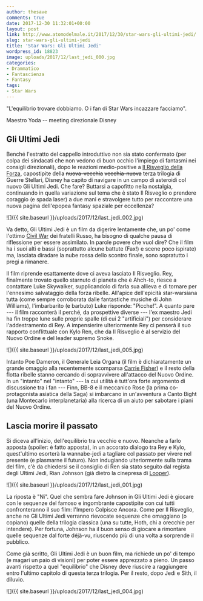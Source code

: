 ```yaml
---
author: thesave
comments: true
date: 2017-12-30 11:32:01+00:00
layout: post
link: http://www.atomodelmale.it/2017/12/30/star-wars-gli-ultimi-jedi/
slug: star-wars-gli-ultimi-jedi
title: 'Star Wars: Gli Ultimi Jedi'
wordpress_id: 18823
image: uploads/2017/12/last_jedi_000.jpg
categories:
- Drammatico
- Fantascienza
- Fantasy
tags:
- Star Wars
---
```


"L'equilibrio trovare dobbiamo. O i fan di Star Wars incazzare facciamo".

Maestro Yoda -- meeting direzionale Disney

## Gli Ultimi Jedi

Benché l'estratto del cappello introduttivo non sia stato confermato (per colpa dei sindacati che non vedono di buon occhio l'impiego di fantasmi nei consigli direzionali), dopo le reazioni medio-positive a [Il Risveglio della Forza](/2016/01/31/star-wars-il-risveglio-della-forza/), capostipite della <del>nuova-vecchia</del> <del>vecchia-nuova</del> terza trilogia di Guerre Stellari, Disney ha capito di navigare in un campo di asteroidi col nuovo Gli Ultimi Jedi. Che fare? Buttarsi a capofitto nella nostalgia, continuando in quella variazione sul tema che è stato Il Risveglio o prendere coraggio (e spada laser) a due mani e stravolgere tutto per raccontare una nuova pagina dell'epopea fantasy spaziale per eccellenza?

![]({{ site.baseurl }}/uploads/2017/12/last_jedi_002.jpg)

Va detto, Gli Ultimi Jedi è un film da digerire lentamente che, un po' come l'ottimo [Civil War](/2016/05/26/captain-america-civil-war/) dei fratelli Russo, ha bisogno di qualche pausa di riflessione per essere assimilato. In parole povere che vuol dire? Che il film ha i suoi alti e bassi (soprattutto alcune battute (Fax!) e scene poco ispirate) ma, lasciata diradare la nube rossa dello scontro finale, sono sopratutto i pregi a rimanere.

Il film riprende esattamente dove ci aveva lasciato Il Risveglio. Rey, finalmente trovato quello starnuto di pianeta che è Ahch-to, riesce a contattare Luke Skywalker, supplicandolo di farla sua allieva e di tornare per l'ennesimo salvataggio della forza ribelle. All'apice dell'epicità star-warsiana tutta (come sempre corroborata dalle fantastiche musiche di John Williams), l'imbarbarito (e barbuto) Luke risponde: "Picche!". A quanto pare --- il film racconterà il perché, da prospettive diverse --- l'ex maestro Jedi ha fin troppe lune sulle proprie spalle (di cui 2 "artificiali") per considerare l'addestramento di Rey. A impensierire ulteriormente Rey ci penserà il suo rapporto conflittuale con Kylo Ren, che da Il Risveglio è al servizio del Nuovo Ordine e del leader supremo Snoke.

![]({{ site.baseurl }}/uploads/2017/12/last_jedi_005.jpg)

Intanto Poe Dameron, il Generale Leia Organa (il film è dichiaratamente un grande omaggio alla recentemente scomparsa [Carrie Fisher](/2016/12/28/farewell-carrie/)) e il resto della flotta ribelle stanno cercando di sopravvivere all'attacco del Nuovo Ordine. In un "intanto" nel "intanto" --- la cui utilità è tutt'ora forte argomento di discussione tra i fan --- Finn, BB-8 e il meccanico Rose (la prima co-protagonista asiatica della Saga) si imbarcano in un'avventura a Canto Bight (una Montecarlo interplanetaria) alla ricerca di un aiuto per sabotare i piani del Nuovo Ordine.

## Lascia morire il passato

Si diceva all'inizio, dell'equilibrio tra vecchio e nuovo. Neanche a farlo apposta (spoiler: è fatto apposta), in un accorato dialogo tra Rey e Kylo, quest'ultimo esorterà la wannabe-jedi a tagliare col passato per vivere nel presente (e plasmarne il futuro). Non indugiando ulteriormente sulla trama del film, c'è da chiedersi se il consiglio di Ren sia stato seguito dal regista degli Ultimi Jedi, Rian Johnson (già dietro la cinepresa di [Looper](/2013/02/13/looper/)).

![]({{ site.baseurl }}/uploads/2017/12/last_jedi_001.jpg)

La riposta è "Ni". Quel che sembra fare Johnson in Gli Ultimi Jedi è giocare con le sequenze del famoso e ingombrante capostipite con cui tutti confronteranno il suo film: l'Impero Colpisce Ancora. Come per Il Risveglio, anche ne Gli Ultimi Jedi verranno rievocate sequenze che omaggiano (o copiano) quelle della trilogia classica (una su tutte, Hoth, chi a orecchie per intendere). Per fortuna, Johnson ha il buon senso di giocare a rimontare quelle sequenze dal forte déjà-vu, riuscendo più di una volta a sorprende il pubblico.

Come già scritto, Gli Ultimi Jedi è un buon film, ma richiede un po' di tempo (e magari un paio di visioni) per poter essere apprezzato a pieno. Un passo avanti rispetto a quel "equilibrio" che Disney deve riuscire a raggiungere entro l'ultimo capitolo di questa terza trilogia. Per il resto, dopo Jedi e Sith, il diluvio.

![]({{ site.baseurl }}/uploads/2017/12/last_jedi_004.jpg)
